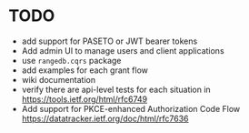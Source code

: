 # TODO

- add support for PASETO or JWT bearer tokens
- Add admin UI to manage users and client applications
- use `rangedb.cqrs` package
- add examples for each grant flow
- wiki documentation
- verify there are api-level tests for each situation in https://tools.ietf.org/html/rfc6749
- Add support for PKCE-enhanced Authorization Code Flow https://datatracker.ietf.org/doc/html/rfc7636
